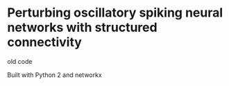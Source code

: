 # Perturbing oscillatory spiking neural networks with structured connectivity
old code

Built with Python 2 and networkx
